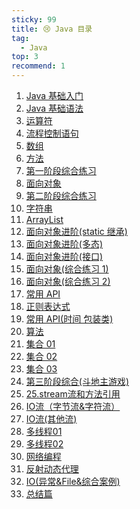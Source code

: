 ```yaml
---
sticky: 99
title: 😢 Java 目录
tag:
  - Java
top: 3
recommend: 1
---
```


1. [Java 基础入门](/Java/1.基础入门.html)
2. [Java 基础语法](/Java/2.Java%E5%9F%BA%E7%A1%80%E8%AF%AD%E6%B3%95.html)
3. [运算符](/Java/3.运算符.html)
4. [流程控制语句](/Java/4.流程控制语句.html)
5. [数组](/Java/5.数组.html)
6. [方法](/Java/6.方法.html)
7. [第一阶段综合练习](/Java/7.第一阶段综合练习.html)
8. [面向对象](/Java/8.面向对象.html)
9. [第二阶段综合练习](/Java/9.%E7%AC%AC%E4%BA%8C%E9%98%B6%E6%AE%B5%E9%9D%A2%E5%90%91%E5%AF%B9%E8%B1%A1%E7%BB%83%E4%B9%A0.html)
10. [字符串](/Java/10.字符串.html)
11. [ArrayList](/Java/11.集合ArrayList.html)
12. [面向对象进阶(static 继承)](/Java/12.%E9%9D%A2%E5%90%91%E5%AF%B9%E8%B1%A1%E8%BF%9B%E9%98%B6(static%20%E7%BB%A7%E6%89%BF).html)
13. [面向对象进阶(多态)](/Java/13.%E9%9D%A2%E5%90%91%E5%AF%B9%E8%B1%A1%E8%BF%9B%E9%98%B6(%E5%A4%9A%E6%80%81).html)
14. [面向对象进阶(接口)](/Java/14.%E9%9D%A2%E5%90%91%E5%AF%B9%E8%B1%A1%E8%BF%9B%E9%98%B6(%E6%8E%A5%E5%8F%A3).html)
15. [面向对象(综合练习 1)](/Java/15.%E9%9D%A2%E5%90%91%E5%AF%B9%E8%B1%A1(%E7%BB%BC%E5%90%88%E7%BB%83%E4%B9%A0%201).html)
16. [面向对象(综合练习 2)](/Java/16.%E9%9D%A2%E5%90%91%E5%AF%B9%E8%B1%A1(%E7%BB%BC%E5%90%88%E7%BB%83%E4%B9%A0%202).html)
17. [常用 API](/Java/17.%E5%B8%B8%E7%94%A8%20API.html)
18. [正则表达式](/Java/18.%E6%AD%A3%E5%88%99%E8%A1%A8%E8%BE%BE%E5%BC%8F.html)
19. [常用 API(时间 包装类)](/Java/19.%E5%B8%B8%E7%94%A8%20API(%E6%97%B6%E9%97%B4%20%E5%8C%85%E8%A3%85%E7%B1%BB).html)
20. [算法](/Java/20.%E7%AE%97%E6%B3%95.html)
21. [集合 01](/Java/21.%E9%9B%86%E5%90%88%2001.html)
22. [集合 02](/Java/22.%E9%9B%86%E5%90%88%2002.html)
23. [集合 03](/Java/23.%E9%9B%86%E5%90%88%2003.html)
24. [第三阶段综合(斗地主游戏)](/Java/24.%E7%AC%AC%E4%B8%89%E9%98%B6%E6%AE%B5%E7%BB%BC%E5%90%88(%E6%96%97%E5%9C%B0%E4%B8%BB%E6%B8%B8%E6%88%8F).html)
25. [25.stream流和方法引用](/Java/25.stream%E6%B5%81%E5%92%8C%E6%96%B9%E6%B3%95%E5%BC%95%E7%94%A8.html)
26. [IO流（字节流&字符流）](/Java/26.IO%E6%B5%81%EF%BC%88%E5%AD%97%E8%8A%82%E6%B5%81&%E5%AD%97%E7%AC%A6%E6%B5%81%EF%BC%89.html)
27. [IO流(其他流)](/Java/27.IO%E6%B5%81(%E5%85%B6%E4%BB%96%E6%B5%81).html)
28. [多线程01](/Java/28.%E5%A4%9A%E7%BA%BF%E7%A8%8B01.html)
29. [多线程02](/Java/29.%E5%A4%9A%E7%BA%BF%E7%A8%8B02.html)
30. [网络编程](/Java/30.%E7%BD%91%E7%BB%9C%E7%BC%96%E7%A8%8B.html)
31. [反射动态代理](/Java/31.%E5%8F%8D%E5%B0%84%E5%8A%A8%E6%80%81%E4%BB%A3%E7%90%86.html)
32. [IO(异常&File&综合案例)](/Java/32.IO(%E5%BC%82%E5%B8%B8&File&%E7%BB%BC%E5%90%88%E6%A1%88%E4%BE%8B).html)
33. [总结篇](/Java/Java%E6%80%BB%E7%BB%93.html)

